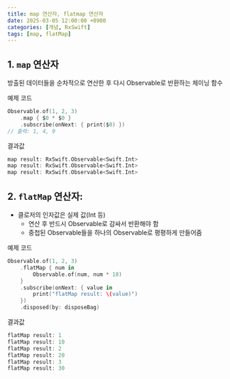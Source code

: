 ```yaml
---
title: map 연산자, flatmap 연산자
date: 2025-03-05 12:00:00 +0900
categories: [개념, RxSwift]
tags: [map, flatMap]
---
```


## 1. `map` 연산자

<aside>

방출된 데이터들을 순차적으로 연산한 후 다시 Observable로 반환하는 체이닝 함수

</aside>

예제 코드

```swift
Observable.of(1, 2, 3)
    .map { $0 * $0 }
    .subscribe(onNext: { print($0) })
// 출력: 1, 4, 9
```

결과값

```swift
map result: RxSwift.Observable<Swift.Int>
map result: RxSwift.Observable<Swift.Int>
map result: RxSwift.Observable<Swift.Int>
```

## 2. `flatMap` 연산자:

<aside>

- 클로저의 인자값은 실제 값(Int 등)
    - 연산 후 반드시 Observable로 감싸서 반환해야 함
    - 중첩된 Observable들을 하나의 Observable로 평평하게 만들어줌
</aside>

예제 코드

```swift
Observable.of(1, 2, 3)
    .flatMap { num in 
        Observable.of(num, num * 10)
    }
    .subscribe(onNext: { value in
        print("flatMap result: \(value)")
    })
    .disposed(by: disposeBag)
```

결과값

```swift
flatMap result: 1
flatMap result: 10
flatMap result: 2
flatMap result: 20
flatMap result: 3
flatMap result: 30
```
